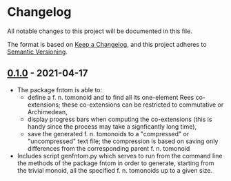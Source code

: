 
Changelog
=========

All notable changes to this project will be documented in this file.

The format is based on [Keep a Changelog](https://keepachangelog.com/en/1.0.0/),
and this project adheres to [Semantic Versioning](https://semver.org/spec/v2.0.0.html).

## [0.1.0] - 2021-04-17
 *  The package fntom is able to:
    - define a f. n. tomonoid and to find all its one-element Rees
      co-extensions; these co-extensions can be restricted to commutative or
      Archimedean,
    - display progress bars when computing the co-extensions (this is handy
      since the process may take a signficantly long time),
    - save the generated f. n. tomonoids to a "compressed" or "uncompressed"
      text file; the compression is based on saving only differences from
      the corresponding parent f. n. tomonoid
 *  Includes script genfntom.py which serves to run from the command line the
    methods of the package fntom in order to generate, starting from the
    trivial monoid, all the specified f. n. tomonoids up to a given size.

[0.1.0]: https://gitlab.com/petrikm/fntom/-/tags/0.1.0

